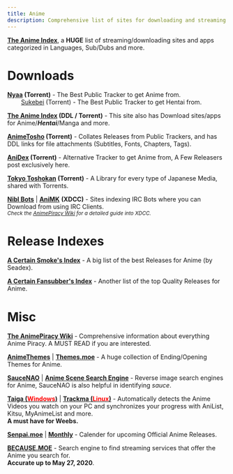 ```yaml
---
title: Anime
description: Comprehensive list of sites for downloading and streaming Anime.
---
```


[**The Anime Index**](https://theindex.moe/), a **HUGE** list of streaming/downloading sites and apps categorized in Languages, Sub/Dubs and more.

# Downloads

**[Nyaa](https://nyaa.si/?c=1_0) (Torrent)** - The Best Public Tracker to get Anime from.  
&nbsp;&nbsp;&nbsp;&nbsp;&nbsp;&nbsp;&nbsp;&nbsp;[Sukebei](https://sukebei.nyaa.si/?c=1_1) (Torrent) - The Best Public Tracker to get Hentai from.

**[The Anime Index](https://theindex.moe/library/anime) (DDL / Torrent)** - This site also has Download sites/apps for Anime/**_Hentai_**/Manga and more.

**[AnimeTosho](https://animetosho.org) (Torrent)** - Collates Releases from Public Trackers, and has DDL links for file attachments (Subtitles, Fonts, Chapters, Tags).

**[AniDex](https://anidex.info/) (Torrent)** - Alternative Tracker to get Anime from, A Few Releasers post exclusively here.

**[Tokyo Toshokan](https://www.tokyotosho.info/?cat=1) (Torrent)** - A Library for every type of Japanese Media, shared with Torrents.  

[**Nibl Bots**](https://nibl.co.uk/bots) | [**AniMK**](https://animk.info/xdcc/) **(XDCC)** - Sites indexing IRC Bots where you can Download from using IRC Clients.  
*<small>Check the [AnimePiracy Wiki](https://thewiki.moe/en/tutorials/irc) for a detailed guide into XDCC.</small>*

# Release Indexes

[**A Certain Smoke's Index**](https://sneedex.moe) - A big list of the best Releases for Anime (by Seadex).

[**A Certain Fansubber's Index**](https://docs.google.com/spreadsheets/d/1PJYwhjzLNPXV2X1np-S4rdZE4fb7pxp-QbHY1O0jH6Q/htmlview) - Another list of the top Quality Releases for Anime.

# Misc

[**The AnimePiracy Wiki**](https://thewiki.moe) - Comprehensive information about everything Anime Piracy. A MUST READ if you are interested.

[**AnimeThemes**](https://animethemes.moe) | [**Themes.moe**](https://themes.moe) - A huge collection of Ending/Opening Themes for Anime.

[**SauceNAO**](https://saucenao.com) | [**Anime Scene Search Engine**](https://trace.moe/) - Reverse image search engines for Anime, SauceNAO is also helpful in identifying *sauce*.

**[Taiga (<span style="color:red">Windows</span>)](https://github.com/erengy/taiga)** | **[Trackma (<span style="color:red">Linux</span>)](https://github.com/z411/trackma/)** - Automatically detects the Anime Videos you watch on your PC and synchronizes your progress with AniList, Kitsu, MyAnimeList and more.  
**A must have for Weebs.**

[**Senpai.moe**](https://www.senpai.moe/) | [**Monthly**](https://www.monthly.moe/) - Calender for upcoming Official Anime Releases.

[**BECAUSE.MOE**](https://because.moe/) - Search engine to find streaming services that offer the Anime you search for.  
**Accurate up to May 27, 2020**.
